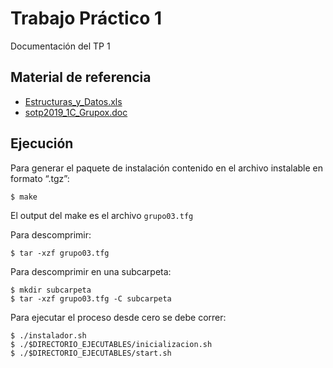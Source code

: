 # Trabajo Práctico 1
Documentación del TP 1

## Material de referencia
* [Estructuras_y_Datos.xls](https://drive.google.com/file/d/0BxKJAFKQWp8US1pDMFdZRi1TM3JvSmZMSUFYTDBwWjRDMjQw/view?usp=sharing)
* [sotp2019_1C_Grupox.doc](https://drive.google.com/file/d/0BxKJAFKQWp8UaHZHVmdIR2gyLVI5dkV5ZzlQLURxYU5EYnRF/view?usp=sharing)

## Ejecución
Para generar el paquete de instalación contenido en el archivo instalable en formato “.tgz”:

    $ make

El output del make es el archivo `grupo03.tfg`

Para descomprimir:

    $ tar -xzf grupo03.tfg

Para descomprimir en una subcarpeta:

    $ mkdir subcarpeta
    $ tar -xzf grupo03.tfg -C subcarpeta

Para ejecutar el proceso desde cero se debe correr:

    $ ./instalador.sh
    $ ./$DIRECTORIO_EJECUTABLES/inicializacion.sh
    $ ./$DIRECTORIO_EJECUTABLES/start.sh


